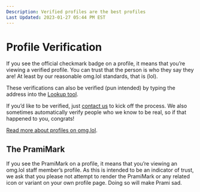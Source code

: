 ```yaml
---
Description: Verified profiles are the best profiles  
Last Updated: 2023-01-27 05:44 PM EST
---
```


# Profile Verification

If you see the official checkmark badge <i style="color: #0089cf;" class="fas fa-badge-check"></i> on a profile, it means that you’re viewing a verified profile. You can trust that the person is who they say they are! At least by our reasonable omg.lol standards, that is (lol).

These verifications can also be verified (pun intended) by typing the address into the [Lookup tool](https://home.omg.lol/lookup).

If you’d like to be verified, just [contact us](/info/contact/) to kick off the process. We also sometimes automatically verify people who we know to be real, so if that happened to you, congrats!

[Read more about profiles on omg.lol](/info/profiles).

## The PramiMark

If you see the PramiMark <i style="color: #0089cf;" class="omg-icon omg-prami-staff"></i> on a profile, it means that you’re viewing an omg.lol staff member’s profile. As this is intended to be an indicator of trust, we ask that you please not attempt to render the PramiMark or any related icon or variant on your own profile page. Doing so will make Prami sad.